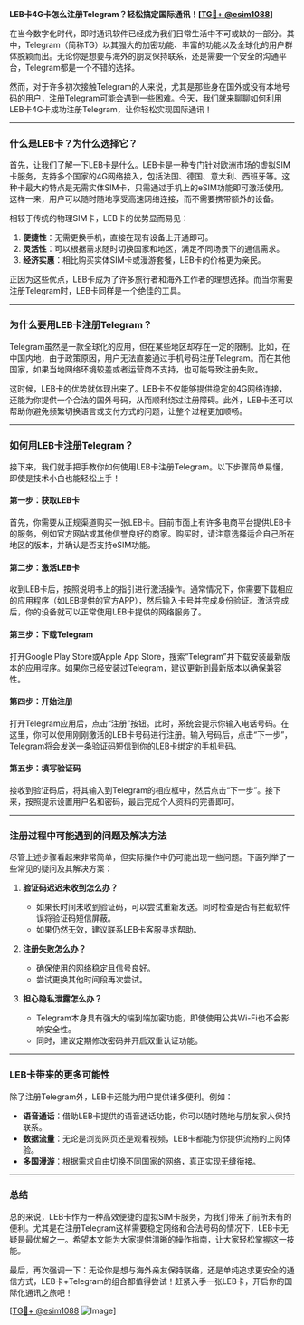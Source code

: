 **LEB卡4G卡怎么注册Telegram？轻松搞定国际通讯！[[TG💪+ @esim1088](https://t.me/s/esim1088)]**

在当今数字化时代，即时通讯软件已经成为我们日常生活中不可或缺的一部分。其中，Telegram（简称TG）以其强大的加密功能、丰富的功能以及全球化的用户群体脱颖而出。无论你是想要与海外的朋友保持联系，还是需要一个安全的沟通平台，Telegram都是一个不错的选择。

然而，对于许多初次接触Telegram的人来说，尤其是那些身在国外或没有本地号码的用户，注册Telegram可能会遇到一些困难。今天，我们就来聊聊如何利用LEB卡4G卡成功注册Telegram，让你轻松实现国际通讯！

---

### **什么是LEB卡？为什么选择它？**

首先，让我们了解一下LEB卡是什么。LEB卡是一种专门针对欧洲市场的虚拟SIM卡服务，支持多个国家的4G网络接入，包括法国、德国、意大利、西班牙等。这种卡最大的特点是无需实体SIM卡，只需通过手机上的eSIM功能即可激活使用。这样一来，用户可以随时随地享受高速网络连接，而不需要携带额外的设备。

相较于传统的物理SIM卡，LEB卡的优势显而易见：

1. **便捷性**：无需更换手机，直接在现有设备上开通即可。
2. **灵活性**：可以根据需求随时切换国家和地区，满足不同场景下的通信需求。
3. **经济实惠**：相比购买实体SIM卡或漫游套餐，LEB卡的价格更为亲民。

正因为这些优点，LEB卡成为了许多旅行者和海外工作者的理想选择。而当你需要注册Telegram时，LEB卡同样是一个绝佳的工具。

---

### **为什么要用LEB卡注册Telegram？**

Telegram虽然是一款全球化的应用，但在某些地区却存在一定的限制。比如，在中国内地，由于政策原因，用户无法直接通过手机号码注册Telegram。而在其他国家，如果当地网络环境较差或者运营商不支持，也可能导致注册失败。

这时候，LEB卡的优势就体现出来了。LEB卡不仅能够提供稳定的4G网络连接，还能为你提供一个合法的国外号码，从而顺利绕过注册障碍。此外，LEB卡还可以帮助你避免频繁切换语言或支付方式的问题，让整个过程更加顺畅。

---

### **如何用LEB卡注册Telegram？**

接下来，我们就手把手教你如何使用LEB卡注册Telegram。以下步骤简单易懂，即使是技术小白也能轻松上手！

#### **第一步：获取LEB卡**
首先，你需要从正规渠道购买一张LEB卡。目前市面上有许多电商平台提供LEB卡的服务，例如官方网站或其他信誉良好的商家。购买时，请注意选择适合自己所在地区的版本，并确认是否支持eSIM功能。

#### **第二步：激活LEB卡**
收到LEB卡后，按照说明书上的指引进行激活操作。通常情况下，你需要下载相应的应用程序（如LEB提供的官方APP），然后输入卡号并完成身份验证。激活完成后，你的设备就可以正常使用LEB卡提供的网络服务了。

#### **第三步：下载Telegram**
打开Google Play Store或Apple App Store，搜索“Telegram”并下载安装最新版本的应用程序。如果你已经安装过Telegram，建议更新到最新版本以确保兼容性。

#### **第四步：开始注册**
打开Telegram应用后，点击“注册”按钮。此时，系统会提示你输入电话号码。在这里，你可以使用刚刚激活的LEB卡号码进行注册。输入号码后，点击“下一步”，Telegram将会发送一条验证码短信到你的LEB卡绑定的手机号码。

#### **第五步：填写验证码**
接收到验证码后，将其输入到Telegram的相应框中，然后点击“下一步”。接下来，按照提示设置用户名和密码，最后完成个人资料的完善即可。

---

### **注册过程中可能遇到的问题及解决方法**

尽管上述步骤看起来非常简单，但实际操作中仍可能出现一些问题。下面列举了一些常见的疑问及其解决方案：

1. **验证码迟迟未收到怎么办？**
   - 如果长时间未收到验证码，可以尝试重新发送。同时检查是否有拦截软件误将验证码短信屏蔽。
   - 如果仍然无效，建议联系LEB卡客服寻求帮助。

2. **注册失败怎么办？**
   - 确保使用的网络稳定且信号良好。
   - 尝试更换其他时间段再次尝试。

3. **担心隐私泄露怎么办？**
   - Telegram本身具有强大的端到端加密功能，即使使用公共Wi-Fi也不会影响安全性。
   - 同时，建议定期修改密码并开启双重认证功能。

---

### **LEB卡带来的更多可能性**

除了注册Telegram外，LEB卡还能为用户提供诸多便利。例如：

- **语音通话**：借助LEB卡提供的语音通话功能，你可以随时随地与朋友家人保持联系。
- **数据流量**：无论是浏览网页还是观看视频，LEB卡都能为你提供流畅的上网体验。
- **多国漫游**：根据需求自由切换不同国家的网络，真正实现无缝衔接。

---

### **总结**

总的来说，LEB卡作为一种高效便捷的虚拟SIM卡服务，为我们带来了前所未有的便利。尤其是在注册Telegram这样需要稳定网络和合法号码的情况下，LEB卡无疑是最优解之一。希望本文能为大家提供清晰的操作指南，让大家轻松掌握这一技能。

最后，再次强调一下：无论你是想与海外亲友保持联络，还是单纯追求更安全的通信方式，LEB卡+Telegram的组合都值得尝试！赶紧入手一张LEB卡，开启你的国际化通讯之旅吧！

[[TG💪+ @esim1088](https://t.me/s/esim1088) ![Image](https://i.postimg.cc/4NQfJmqS/Snipaste-2025-05-13-00-14-12.png)]